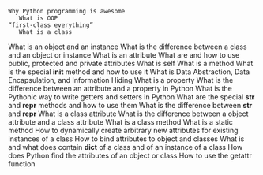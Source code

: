 
    Why Python programming is awesome
       What is OOP
    “first-class everything”
       What is a class
   What is an object and an instance
       What is the difference between a class and an object or instance
   What is an attribute
    What are and how to use public, protected and private attributes
   What is self
       What is a method
    What is the special __init__ method and how to use it
       What is Data Abstraction, Data Encapsulation, and Information Hiding
    What is a property
        What is the difference between an attribute and a property in Python
	    What is the Pythonic way to write getters and setters in Python
       What are the special __str__ and __repr__ methods and how to use them
	    What is the difference between __str__ and __repr__
       What is a class attribute
 What is the difference between a object attribute and a class attribute
		        What is a class method
		    What is a static method
      How to dynamically create arbitrary new attributes for existing instances of a class
	    How to bind attributes to object and classes
     What is and what does contain __dict__ of a class and of an instance of a class
  How does Python find the attributes of an object or class
        How to use the getattr function

